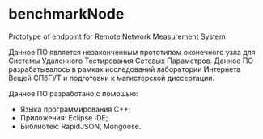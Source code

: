 # benchmarkNode
Prototype of endpoint for Remote Network Measurement System

Данное ПО является незаконченным прототипом оконечного узла для Системы Удаленного Тестирования Сетевых Параметров. Данное ПО разрабатывалось в рамках исследований лаборатории Интернета Вещей СПбГУТ и подготовки к магистерской диссертации.

Данное ПО разработано с помошью:
- Языка программирования С++;
- Приложения: Eclipse IDE;
- Библиотек: RapidJSON, Mongoose.
